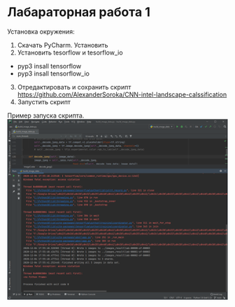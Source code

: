 # Лабараторная работа 1

Установка окружения:
1) Скачать PyCharm. Установить
2) Установить tesorflow и tesorflow_io
  - pyp3 insall tensorflow
  - pyp3 insall tensorflow_io
3) Отредактировать и сохранить скрипт https://github.com/AlexanderSoroka/CNN-intel-landscape-calssification
4) Запустить скрипт

Пример запуска скрипта.
![Example of script run](https://github.com/SatsunkevichAlex/nns/blob/main/lab1/Result.png)
